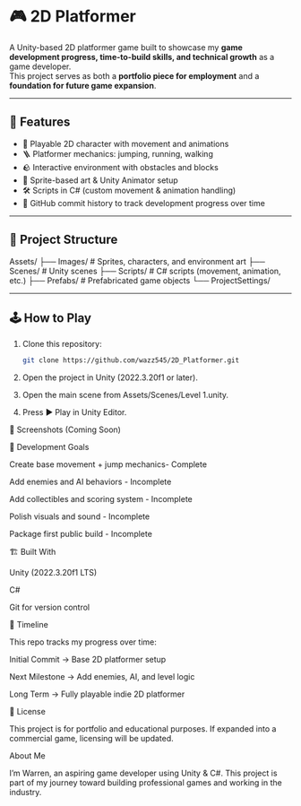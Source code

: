 # 🎮 2D Platformer

A Unity-based 2D platformer game built to showcase my **game development progress, time-to-build skills, and technical growth** as a game developer.  
This project serves as both a **portfolio piece for employment** and a **foundation for future game expansion**.

---

## 🚀 Features
- 👤 Playable 2D character with movement and animations  
- 🪜 Platformer mechanics: jumping, running, walking  
- 🪨 Interactive environment with obstacles and blocks  
- 🎨 Sprite-based art & Unity Animator setup  
- 🛠️ Scripts in C# (custom movement & animation handling)  
- 🔄 GitHub commit history to track development progress over time  

---

## 📂 Project Structure
Assets/
├── Images/ # Sprites, characters, and environment art
├── Scenes/ # Unity scenes
├── Scripts/ # C# scripts (movement, animation, etc.)
├── Prefabs/ # Prefabricated game objects
└── ProjectSettings/

---

## 🕹️ How to Play
1. Clone this repository:
   ```bash
   git clone https://github.com/wazz545/2D_Platformer.git

2. Open the project in Unity (2022.3.20f1 or later).

3. Open the main scene from Assets/Scenes/Level 1.unity.

4. Press ▶️ Play in Unity Editor.

📸 Screenshots (Coming Soon)


🎯 Development Goals

 Create base movement + jump mechanics- Complete

 Add enemies and AI behaviors - Incomplete

 Add collectibles and scoring system - Incomplete

 Polish visuals and sound - Incomplete

 Package first public build - Incomplete


 🏗️ Built With

Unity
 (2022.3.20f1 LTS)

C#

Git
 for version control


 📅 Timeline

This repo tracks my progress over time:

Initial Commit → Base 2D platformer setup

Next Milestone → Add enemies, AI, and level logic

Long Term → Fully playable indie 2D platformer

📜 License

This project is for portfolio and educational purposes.
If expanded into a commercial game, licensing will be updated.


About Me

I’m Warren, an aspiring game developer using Unity & C#.
This project is part of my journey toward building professional games and working in the industry.
